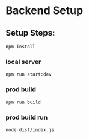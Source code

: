 #  Backend Setup

## Setup Steps:
`npm install`
### local server
`npm run start:dev`
### prod build
`npm run build`
### prod build run
`node dist/index.js`
